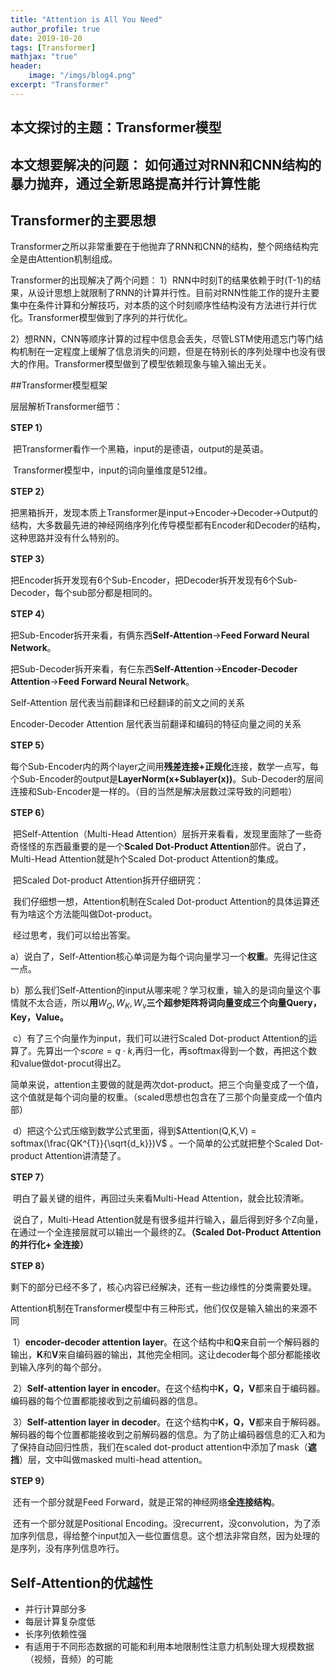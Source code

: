 ```yaml
---
title: "Attention is All You Need"
author_profile: true
date: 2019-10-20
tags: [Transformer]
mathjax: "true"
header:
    image: "/imgs/blog4.png"
excerpt: "Transformer"
---
```


## 本文探讨的主题：Transformer模型

## 本文想要解决的问题： 如何通过对RNN和CNN结构的暴力抛弃，通过全新思路提高并行计算性能 

## Transformer的主要思想

Transformer之所以非常重要在于他抛弃了RNN和CNN的结构，整个网络结构完全是由Attention机制组成。

Transformer的出现解决了两个问题：
1）RNN中时刻T的结果依赖于时(T-1)的结果，从设计思想上就限制了RNN的计算并行性。目前对RNN性能工作的提升主要集中在条件计算和分解技巧，对本质的这个时刻顺序性结构没有方法进行并行优化。Transformer模型做到了序列的并行优化。

2）想RNN，CNN等顺序计算的过程中信息会丢失，尽管LSTM使用遗忘门等门结构机制在一定程度上缓解了信息消失的问题，但是在特别长的序列处理中也没有很大的作用。Transformer模型做到了模型依赖现象与输入输出无关。

##Transformer模型框架

层层解析Transformer细节：

**STEP 1）**

​	 把Transformer看作一个黑箱，input的是德语，output的是英语。

​	 Transformer模型中，input的词向量维度是512维。

**STEP 2）**

​	 把黑箱拆开，发现本质上Transformer是input->Encoder->Decoder->Output的结构，大多数最先进的神经网络序列化传导模型都有Encoder和Decoder的结构，这种思路并没有什么特别的。

**STEP 3）**

​	 把Encoder拆开发现有6个Sub-Encoder，把Decoder拆开发现有6个Sub-Decoder，每个sub部分都是相同的。

**STEP 4）**

​	 把Sub-Encoder拆开来看，有俩东西**Self-Attention**->**Feed Forward Neural Network**。

​	 把Sub-Decoder拆开来看，有仨东西**Self-Attention**->**Encoder-Decoder Attention**->**Feed Forward Neural Network**。 

   Self-Attention 层代表当前翻译和已经翻译的前文之间的关系

   Encoder-Decoder Attention 层代表当前翻译和编码的特征向量之间的关系

**STEP 5）**

​	 每个Sub-Encoder内的两个layer之间用**残差连接+正规化**连接，数学一点写，每个Sub-Encoder的output是**LayerNorm(x+Sublayer(x))**。Sub-Decoder的层间连接和Sub-Encoder是一样的。（目的当然是解决层数过深导致的问题啦）

**STEP 6）**

​	 把Self-Attention（Multi-Head Attention）层拆开来看看，发现里面除了一些奇奇怪怪的东西最重要的是一个**Scaled Dot-Product Attention**部件。说白了，Multi-Head Attention就是h个Scaled Dot-product Attention的集成。

​	 把Scaled Dot-product Attention拆开仔细研究：

​	 我们仔细想一想，Attention机制在Scaled Dot-product Attention的具体运算还有为啥这个方法能叫做Dot-product。

​	 经过思考，我们可以给出答案。

​	 a）说白了，Self-Attention核心单词是为每个词向量学习一个**权重**。先得记住这一点。

​	 b）那么我们Self-Attention的input从哪来呢？学习权重，输入的是词向量这个事情就不太合适，所以**用**$W_Q,W_K,W_v$**三个超参矩阵将词向量变成三个向量Query，Key，Value。**

​    c）有了三个向量作为input，我们可以进行Scaled Dot-product Attention的运算了。先算出一个$score=q\cdot k$,再归一化，再softmax得到一个数，再把这个数和value做dot-procut得出Z。

​		 简单来说，attention主要做的就是两次dot-product。把三个向量变成了一个值，这个值就是每个词向量的权重。（scaled思想也包含在了三那个向量变成一个值内部）

​	d）把这个公式压缩到数学公式里面，得到$Attention(Q,K,V) = softmax(\frac{QK^{T}}{\sqrt{d_k}})V$ 。一个简单的公式就把整个Scaled Dot-product Attention讲清楚了。

**STEP 7）**

​	 明白了最关键的组件，再回过头来看Multi-Head Attention，就会比较清晰。

​	 说白了，Multi-Head Attention就是有很多组并行输入，最后得到好多个Z向量，在通过一个全连接层就可以输出一个最终的Z。**（Scaled Dot-Product Attention的并行化+ 全连接）**

**STEP 8）**

​	  剩下的部分已经不多了，核心内容已经解决，还有一些边缘性的分类需要处理。

​      Attention机制在Transformer模型中有三种形式，他们仅仅是输入输出的来源不同

​      1）**encoder-decoder attention layer**。在这个结构中和**Q**来自前一个解码器的输出，**K**和**V**来自编码器的输出，其他完全相同。这让decoder每个部分都能接收到输入序列的每个部分。

​     2）**Self-attention layer in encoder**。在这个结构中**K，Q，V**都来自于编码器。编码器的每个位置都能接收到之前编码器的信息。

​	3）**Self-attention layer in decoder**。在这个结构中**K，Q，V**都来自于解码器。解码器的每个位置都能接收到之前解码器的信息。为了防止编码器信息的汇入和为了保持自动回归性质，我们在scaled dot-product attention中添加了mask（**遮挡**）层，文中叫做masked multi-head attention。

**STEP 9）**

​    还有一个部分就是Feed Forward，就是正常的神经网络**全连接结构**。

​	还有一个部分就是Positional Encoding。没recurrent，没convolution，为了添加序列信息，得给整个input加入一些位置信息。这个想法非常自然，因为处理的是序列，没有序列信息咋行。



## Self-Attention的优越性

* 并行计算部分多
* 每层计算复杂度低
* 长序列依赖性强
* 有适用于不同形态数据的可能和利用本地限制性注意力机制处理大规模数据（视频，音频）的可能





​			

​			





